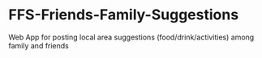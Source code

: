 # FFS-Friends-Family-Suggestions
Web App for posting local area suggestions (food/drink/activities) among family and friends
